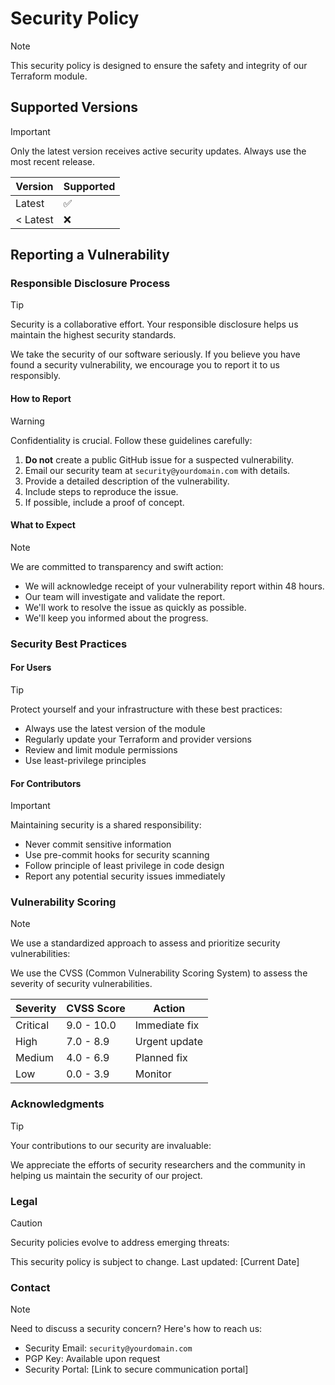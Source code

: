 # Security Policy

> [!NOTE]
> This security policy is designed to ensure the safety and integrity of our Terraform module.

## Supported Versions

> [!IMPORTANT]
> Only the latest version receives active security updates. Always use the most recent release.

| Version  | Supported          |
| -------- | ------------------ |
| Latest   | :white_check_mark: |
| < Latest | :x:                |

## Reporting a Vulnerability

### Responsible Disclosure Process

> [!TIP]
> Security is a collaborative effort. Your responsible disclosure helps us maintain the highest security standards.

We take the security of our software seriously. If you believe you have found a security vulnerability, we encourage you to report it to us responsibly.

#### How to Report

> [!WARNING]
> Confidentiality is crucial. Follow these guidelines carefully:

1. **Do not** create a public GitHub issue for a suspected vulnerability.
2. Email our security team at `security@yourdomain.com` with details.
3. Provide a detailed description of the vulnerability.
4. Include steps to reproduce the issue.
5. If possible, include a proof of concept.

#### What to Expect

> [!NOTE]
> We are committed to transparency and swift action:

- We will acknowledge receipt of your vulnerability report within 48 hours.
- Our team will investigate and validate the report.
- We'll work to resolve the issue as quickly as possible.
- We'll keep you informed about the progress.

### Security Best Practices

#### For Users

> [!TIP]
> Protect yourself and your infrastructure with these best practices:

- Always use the latest version of the module
- Regularly update your Terraform and provider versions
- Review and limit module permissions
- Use least-privilege principles

#### For Contributors

> [!IMPORTANT]
> Maintaining security is a shared responsibility:

- Never commit sensitive information
- Use pre-commit hooks for security scanning
- Follow principle of least privilege in code design
- Report any potential security issues immediately

### Vulnerability Scoring

> [!NOTE]
> We use a standardized approach to assess and prioritize security vulnerabilities:

We use the CVSS (Common Vulnerability Scoring System) to assess the severity of security vulnerabilities.

| Severity | CVSS Score | Action        |
| -------- | ---------- | ------------- |
| Critical | 9.0 - 10.0 | Immediate fix |
| High     | 7.0 - 8.9  | Urgent update |
| Medium   | 4.0 - 6.9  | Planned fix   |
| Low      | 0.0 - 3.9  | Monitor       |

### Acknowledgments

> [!TIP]
> Your contributions to our security are invaluable:

We appreciate the efforts of security researchers and the community in helping us maintain the security of our project.

### Legal

> [!CAUTION]
> Security policies evolve to address emerging threats:

This security policy is subject to change. Last updated: [Current Date]

### Contact

> [!NOTE]
> Need to discuss a security concern? Here's how to reach us:

- Security Email: `security@yourdomain.com`
- PGP Key: Available upon request
- Security Portal: [Link to secure communication portal]
